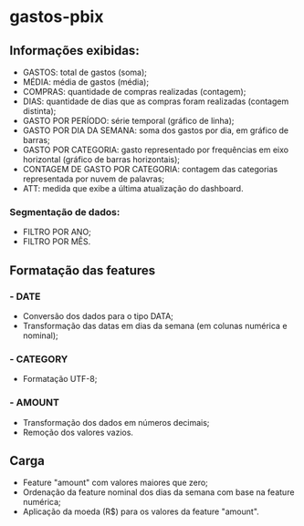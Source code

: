 # gastos-pbix

## Informações exibidas:
* GASTOS: total de gastos (soma);
* MÉDIA: média de gastos (média);
* COMPRAS: quantidade de compras realizadas (contagem);
* DIAS: quantidade de dias que as compras foram realizadas (contagem distinta);
* GASTO POR PERÍODO: série temporal (gráfico de linha);
* GASTO POR DIA DA SEMANA: soma dos gastos por dia, em gráfico de barras;
* GASTO POR CATEGORIA: gasto representado por frequências em eixo horizontal (gráfico de barras horizontais);
* CONTAGEM DE GASTO POR CATEGORIA: contagem das categorias representada por nuvem de palavras;
* ATT: medida que exibe a última atualização do dashboard.

### Segmentação de dados:
* FILTRO POR ANO;
* FILTRO POR MÊS.

## Formatação das features
### - DATE
* Conversão dos dados para o tipo DATA;
* Transformação das datas em dias da semana (em colunas numérica e nominal);

### - CATEGORY
* Formatação UTF-8;

### - AMOUNT
* Transformação dos dados em números decimais;
* Remoção dos valores vazios.

## Carga
* Feature "amount" com valores maiores que zero;
* Ordenação da feature nominal dos dias da semana com base na feature numérica;
* Aplicação da moeda (R$) para os valores da feature "amount".
